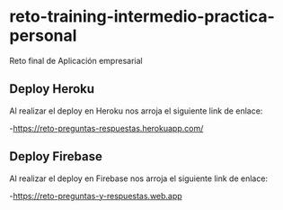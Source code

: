 # reto-training-intermedio-practica-personal
Reto final de Aplicación empresarial

## Deploy Heroku


Al realizar el deploy en Heroku nos arroja el siguiente link de enlace:

-https://reto-preguntas-respuestas.herokuapp.com/

## Deploy Firebase

Al realizar el deploy en Firebase nos arroja el siguiente link de enlace:

-https://reto-preguntas-y-respuestas.web.app
